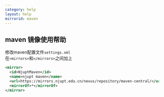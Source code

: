 ```yaml
---
category: help
layout: help
mirrorid: maven
---
```

## maven 镜像使用帮助  

修改maven配置文件`settings.xml`  
在`<mirrors>`和`</mirrors>`之间加上 
```xml
<mirror>
  <id>NjuptMaven</id>
  <name>njupt maven</name>
  <url>https://mirrors.njupt.edu.cn/nexus/repository/maven-central/</url>
  <mirrorOf>*</mirrorOf>
</mirror>
```

